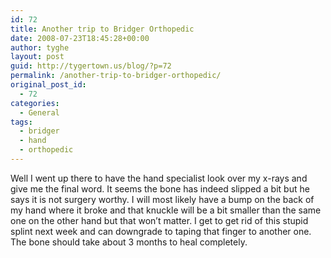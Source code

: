 ```yaml
---
id: 72
title: Another trip to Bridger Orthopedic
date: 2008-07-23T18:45:28+00:00
author: tyghe
layout: post
guid: http://tygertown.us/blog/?p=72
permalink: /another-trip-to-bridger-orthopedic/
original_post_id:
  - 72
categories:
  - General
tags:
  - bridger
  - hand
  - orthopedic
---
```

Well I went up there to have the hand specialist look over my x-rays and give me the final word. It seems the bone has indeed slipped a bit but he says it is not surgery worthy. I will most likely have a bump on the back of my hand where it broke and that knuckle will be a bit smaller than the same one on the other hand but that won&#8217;t matter. I get to get rid of this stupid splint next week and can downgrade to taping that finger to another one. The bone should take about 3 months to heal completely.
